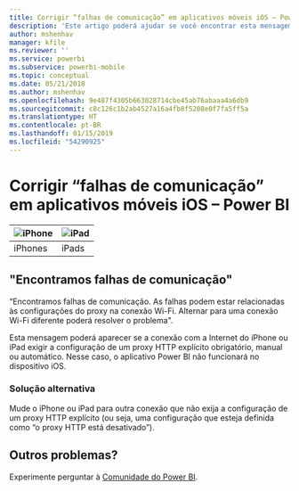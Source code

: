 ```yaml
---
title: Corrigir “falhas de comunicação” em aplicativos móveis iOS – Power BI
description: 'Este artigo poderá ajudar se você encontrar esta mensagem: “Encontramos falhas de comunicação. As falhas podem estar relacionadas às configurações de proxy na sua conexão Wi-Fi.”'
author: mshenhav
manager: kfile
ms.reviewer: ''
ms.service: powerbi
ms.subservice: powerbi-mobile
ms.topic: conceptual
ms.date: 05/21/2018
ms.author: mshenhav
ms.openlocfilehash: 9e487f4305b663028714cbe45ab76abaaa4a6db9
ms.sourcegitcommit: c8c126c1b2ab4527a16a4fb8f5208e0f7fa5ff5a
ms.translationtype: HT
ms.contentlocale: pt-BR
ms.lasthandoff: 01/15/2019
ms.locfileid: "54290925"
---
```

# <a name="fixing-communication-failures-in-ios-mobile-apps---power-bi"></a>Corrigir “falhas de comunicação” em aplicativos móveis iOS – Power BI

| ![iPhone](./media/mobile-known-issues-with-the-iphone-app/iphone-logo-50-px.png) | ![iPad](./media/mobile-known-issues-with-the-iphone-app/ipad-logo-50-px.png) |
|:--- |:--- |
| iPhones |iPads |

## <a name="we-encountered-communication-failures"></a>"Encontramos falhas de comunicação"
“Encontramos falhas de comunicação. As falhas podem estar relacionadas às configurações do proxy na conexão Wi-Fi. Alternar para uma conexão Wi-Fi diferente poderá resolver o problema".

Esta mensagem poderá aparecer se a conexão com a Internet do iPhone ou iPad exigir a configuração de um proxy HTTP explícito obrigatório, manual ou automático. Nesse caso, o aplicativo Power BI não funcionará no dispositivo iOS.

### <a name="workaround"></a>Solução alternativa
Mude o iPhone ou iPad para outra conexão que não exija a configuração de um proxy HTTP explícito (ou seja, uma configuração que esteja definida como “o proxy HTTP está desativado”).

## <a name="other-issues"></a>Outros problemas?
Experimente perguntar à [Comunidade do Power BI](http://community.powerbi.com/).

